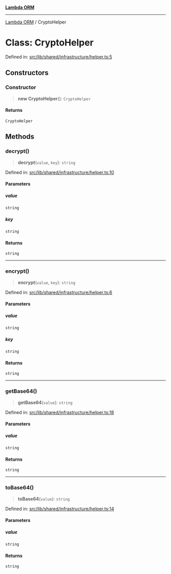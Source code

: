 [**Lambda ORM**](../README.md)

***

[Lambda ORM](../README.md) / CryptoHelper

# Class: CryptoHelper

Defined in: [src/lib/shared/infrastructure/helper.ts:5](https://github.com/lambda-orm/wiki/blob/d7eed5bd6f40e7e5946b35121d5564379ef251ff/src/lib/shared/infrastructure/helper.ts#L5)

## Constructors

### Constructor

> **new CryptoHelper**(): `CryptoHelper`

#### Returns

`CryptoHelper`

## Methods

### decrypt()

> **decrypt**(`value`, `key`): `string`

Defined in: [src/lib/shared/infrastructure/helper.ts:10](https://github.com/lambda-orm/wiki/blob/d7eed5bd6f40e7e5946b35121d5564379ef251ff/src/lib/shared/infrastructure/helper.ts#L10)

#### Parameters

##### value

`string`

##### key

`string`

#### Returns

`string`

***

### encrypt()

> **encrypt**(`value`, `key`): `string`

Defined in: [src/lib/shared/infrastructure/helper.ts:6](https://github.com/lambda-orm/wiki/blob/d7eed5bd6f40e7e5946b35121d5564379ef251ff/src/lib/shared/infrastructure/helper.ts#L6)

#### Parameters

##### value

`string`

##### key

`string`

#### Returns

`string`

***

### getBase64()

> **getBase64**(`value`): `string`

Defined in: [src/lib/shared/infrastructure/helper.ts:18](https://github.com/lambda-orm/wiki/blob/d7eed5bd6f40e7e5946b35121d5564379ef251ff/src/lib/shared/infrastructure/helper.ts#L18)

#### Parameters

##### value

`string`

#### Returns

`string`

***

### toBase64()

> **toBase64**(`value`): `string`

Defined in: [src/lib/shared/infrastructure/helper.ts:14](https://github.com/lambda-orm/wiki/blob/d7eed5bd6f40e7e5946b35121d5564379ef251ff/src/lib/shared/infrastructure/helper.ts#L14)

#### Parameters

##### value

`string`

#### Returns

`string`
